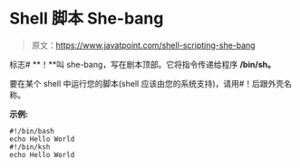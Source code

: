 # Shell 脚本 She-bang

> 原文：<https://www.javatpoint.com/shell-scripting-she-bang>

标志# **！**叫 she-bang，写在剧本顶部。它将指令传递给程序 **/bin/sh。**

要在某个 shell 中运行您的脚本(shell 应该由您的系统支持)，请用#！后跟外壳名称。

**示例:**

```
#!/bin/bash
echo Hello World
#!/bin/ksh
echo Hello World

```